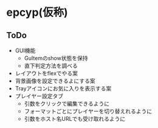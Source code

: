 # epcyp(仮称)

## ToDo
- GUI機能
  - GuItemのshow状態を保持
  - 直下判定方法を調べる
- レイアウトをflexでやる案
- 背景画像を設定できるよにする案
- Trayアイコンにお気に入りを表示する案
- プレイヤー設定タブ
  - 引数をクリックで編集できるように
  - フォーマットごとにプレイヤーを切り替えれるように
  - 引数をホスト名URLでも受け取れるように

